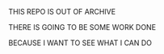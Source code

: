 THIS REPO IS OUT OF ARCHIVE


THERE IS GOING TO BE SOME WORK DONE

BECAUSE I WANT TO SEE WHAT I CAN DO
